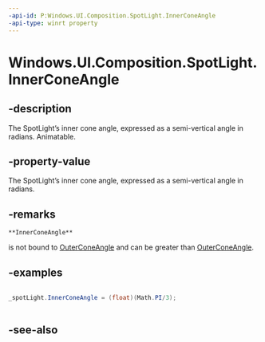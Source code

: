 ```yaml
---
-api-id: P:Windows.UI.Composition.SpotLight.InnerConeAngle
-api-type: winrt property
---
```


<!-- Property syntax
public float InnerConeAngle { get;  set; }
-->

# Windows.UI.Composition.SpotLight.InnerConeAngle

## -description
The SpotLight’s inner cone angle, expressed as a semi-vertical angle in radians. Animatable.



## -property-value
The SpotLight’s inner cone angle, expressed as a semi-vertical angle in radians.

## -remarks

    **InnerConeAngle**
   is not bound to [OuterConeAngle](spotlight_outerconeangle.md) and can be greater than [OuterConeAngle](spotlight_outerconeangle.md).

## -examples
```csharp

_spotLight.InnerConeAngle = (float)(Math.PI/3); 
         
```



## -see-also
